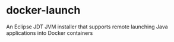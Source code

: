 docker-launch
=============

An Eclipse JDT JVM installer that supports remote launching Java applications into Docker containers
